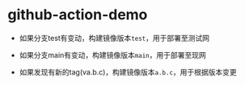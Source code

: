 # github-action-demo

* 如果分支test有变动，构建镜像版本`test`，用于部署至测试网

* 如果分支main有变动，构建镜像版本`main`，用于部署至现网

* 如果发现有新的tag(va.b.c)，构建镜像版本`a.b.c`，用于根据版本变更
